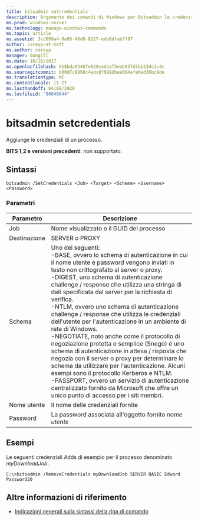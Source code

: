 ```yaml
---
title: bitsadmin setcredentials
description: Argomento dei comandi di Windows per Bitsadmin le credenziali, che aggiungono le credenziali a un processo.
ms.prod: windows-server
ms.technology: manage-windows-commands
ms.topic: article
ms.assetid: 3cd099a4-9e85-46d8-8527-edb6dfab7f97
author: coreyp-at-msft
ms.author: coreyp
manager: dongill
ms.date: 10/16/2017
ms.openlocfilehash: 918bda93407e029cedaaf5eab937d1bb23dc3c4c
ms.sourcegitcommit: b00d7c8968c4adc8f699dbee694afe6ed36bc9de
ms.translationtype: MT
ms.contentlocale: it-IT
ms.lasthandoff: 04/08/2020
ms.locfileid: "80849644"
---
```

# <a name="bitsadmin-setcredentials"></a>bitsadmin setcredentials

Aggiunge le credenziali di un processo.

**BITS 1,2 e versioni precedenti**: non supportato.

## <a name="syntax"></a>Sintassi

```
bitsadmin /SetCredentials <Job> <Target> <Scheme> <Username> <Password>
```

### <a name="parameters"></a>Parametri

|Parametro|Descrizione|
|---------|-----------|
|Job|Nome visualizzato o il GUID del processo|
|Destinazione|SERVER o PROXY|
|Schema|Uno dei seguenti:</br>-BASE, ovvero lo schema di autenticazione in cui il nome utente e password vengono inviati in testo non crittografato al server o proxy.</br>-DIGEST, uno schema di autenticazione challenge / response che utilizza una stringa di dati specificata dal server per la richiesta di verifica.</br>-NTLM, ovvero uno schema di autenticazione challenge / response che utilizza le credenziali dell'utente per l'autenticazione in un ambiente di rete di Windows.</br>-NEGOTIATE, noto anche come il protocollo di negoziazione protetta e semplice (Snego) è uno schema di autenticazione in attesa / risposta che negozia con il server o proxy per determinare lo schema da utilizzare per l'autenticazione. Alcuni esempi sono il protocollo Kerberos e NTLM.</br>-PASSPORT, ovvero un servizio di autenticazione centralizzato fornito da Microsoft che offre un unico punto di accesso per i siti membri.|
|Nome utente|Il nome delle credenziali fornite|
|Password|La password associata all'oggetto fornito *nome utente*|

## <a name="examples"></a><a name=BKMK_examples></a>Esempi

Le seguenti credenziali Adds di esempio per il processo denominato *myDownloadJob*.
```
C:\>bitsadmin /RemoveCredentials myDownloadJob SERVER BASIC Edward Password20
```

## <a name="additional-references"></a>Altre informazioni di riferimento

- [Indicazioni generali sulla sintassi della riga di comando](command-line-syntax-key.md)